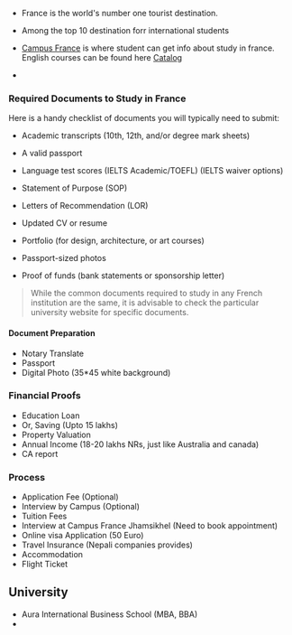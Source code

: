 


- France is the world's number one tourist destination. 


- Among the top 10 destination forr international students
- [Campus France](campusfrance.org) is where student can get info about study in france. English courses can be found here [Catalog](https://taughtie.campusfrance.org/tiesearch/#/catalog)

- 



### Required Documents to Study in France
Here is a handy checklist of documents you will typically need to submit:

- Academic transcripts (10th, 12th, and/or degree mark sheets)

- A valid passport

- Language test scores (IELTS Academic/TOEFL) (IELTS waiver options)

- Statement of Purpose (SOP)
- Letters of Recommendation (LOR)
- Updated CV or resume
- Portfolio (for design, architecture, or art courses)
- Passport-sized photos
- Proof of funds (bank statements or sponsorship letter)
  
> While the common documents required to study in any French institution are the same, it is advisable to check the particular university website for specific documents.

#### Document Preparation
- Notary Translate
- Passport
- Digital Photo (35*45 white background)

### Financial Proofs
- Education Loan
- Or, Saving (Upto 15 lakhs)
- Property Valuation
- Annual Income (18-20 lakhs NRs, just like Australia and canada)
- CA report
  

### Process

- Application Fee (Optional)
- Interview by Campus (Optional)
- Tuition Fees
- Interview at Campus France Jhamsikhel (Need to book appointment)
- Online visa Application (50 Euro)
- Travel Insurance (Nepali companies provides)
- Accommodation
- Flight Ticket



## University

- Aura International Business School (MBA, BBA)
- 






















